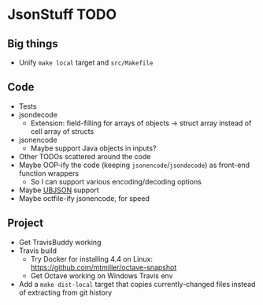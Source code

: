 JsonStuff TODO
==============

## Big things

* Unify `make local` target and `src/Makefile`

## Code

* Tests
* jsondecode
  * Extension: field-filling for arrays of objects -> struct array instead of cell array of structs
* jsonencode
  * Maybe support Java objects in inputs?
* Other TODOs scattered around the code
* Maybe OOP-ify the code (keeping `jsonencode`/`jsondecode`) as front-end function wrappers
  * So I can support various encoding/decoding options
* Maybe [UBJSON](https://en.wikipedia.org/wiki/UBJSON) support
* Maybe octfile-ify jsonencode, for speed

## Project

* Get TravisBuddy working
* Travis build
  * Try Docker for installing 4.4 on Linux: https://github.com/mtmiller/octave-snapshot
  * Get Octave working on Windows Travis env
* Add a `make dist-local` target that copies currently-changed files instead of extracting from git history
